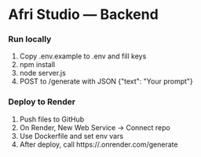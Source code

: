 # Afri Studio — Backend

### Run locally
1. Copy .env.example to .env and fill keys
2. npm install
3. node server.js
4. POST to /generate with JSON {"text": "Your prompt"}

### Deploy to Render
1. Push files to GitHub
2. On Render, New Web Service → Connect repo
3. Use Dockerfile and set env vars
4. After deploy, call https://<your-app>.onrender.com/generate